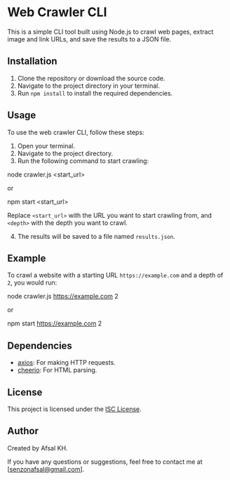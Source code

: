 # Web Crawler CLI

This is a simple CLI tool built using Node.js to crawl web pages, extract image and link URLs, and save the results to a JSON file.

## Installation

1. Clone the repository or download the source code.
2. Navigate to the project directory in your terminal.
3. Run `npm install` to install the required dependencies.

## Usage

To use the web crawler CLI, follow these steps:

1. Open your terminal.
2. Navigate to the project directory.
3. Run the following command to start crawling:
   
node crawler.js <start_url> <depth>

or

npm start <start_url> <depth>

Replace `<start_url>` with the URL you want to start crawling from, and `<depth>` with the depth you want to crawl.

4. The results will be saved to a file named `results.json`.

## Example

To crawl a website with a starting URL `https://example.com` and a depth of `2`, you would run:

node crawler.js https://example.com 2

or

npm start https://example.com 2


## Dependencies

- [axios](https://www.npmjs.com/package/axios): For making HTTP requests.
- [cheerio](https://www.npmjs.com/package/cheerio): For HTML parsing.

## License

This project is licensed under the [ISC License](LICENSE).

## Author

Created by Afsal KH.

If you have any questions or suggestions, feel free to contact me at [senzonafsal@gmail.com].